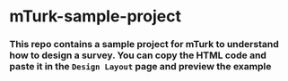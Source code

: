 # mTurk-sample-project

### This repo contains a sample project for mTurk to understand how to design a survey. You can copy the HTML code and paste it in the `Design Layout` page and preview the example
